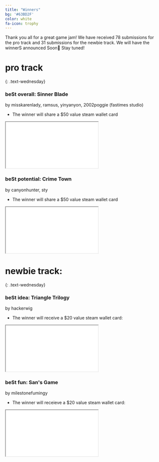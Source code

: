 ```yaml
---
title: "Winners"
bg: '#63BD2F'
color: white
fa-icon: trophy
---
```


Thank you all for a great game jam! We have received 78 submissions for the pro track and 31 submissions for the newbie track. We will have the winnerS announced Soon🥇 Stay tuned!

# pro track
{: .text-wednesday}


### beSt overall: Sinner Blade
by misskarenlady, ramsus, yinyanyon, 2002poggie (fastimes studio)
- The winner will share a $50 value steam wallet card

<div class="icontain">
  <iframe src="//www.youtube.com/embed/INhnKQbuIfE" allowfullscreen></iframe>
</div>

### beSt potential: Crime Town
by canyonhunter, sty
- The winner will share a $50 value steam wallet card

<div class="icontain">
  <iframe src="//www.youtube.com/embed/gCuTQ4_jtRU" allowfullscreen></iframe>
</div>


# newbie track:
{: .text-wednesday}

### beSt idea: Triangle Trilogy
by hackerwig

- The winner will receive a $20 value steam wallet card:

<div class="icontain">
  <iframe src="//www.youtube.com/embed/8y64zGzlXNM" allowfullscreen></iframe>
</div>

### beSt fun: San's Game
by milestonefumingy

- The winner will receieve a $20 value steam wallet card:

<div class="icontain">
  <iframe src="//www.youtube.com/embed/7X0pfMP2eSY" allowfullscreen></iframe>
</div>
